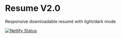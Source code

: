 # Resume V2.0

Responsive downloadable resumé with light/dark mode

[![Netlify Status](https://api.netlify.com/api/v1/badges/6130ad6b-0163-46f6-b07e-90e2439837ac/deploy-status)](https://app.netlify.com/sites/adoleresume/deploys)
